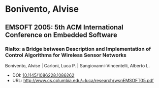 # Bonivento, Alvise

## EMSOFT 2005: 5th ACM International Conference on Embedded Software

### Rialto: a Bridge between Description and Implementation of Control Algorithms for Wireless Sensor Networks
Bonivento, Alvise | Carloni, Luca P. | Sangiovanni-Vincentelli, Alberto L.
* DOI: [10.1145/1086228.1086262](https://doi.org/10.1145/1086228.1086262)
* URL: <http://www.cs.columbia.edu/~luca/research/wsnEMSOFT05.pdf>

